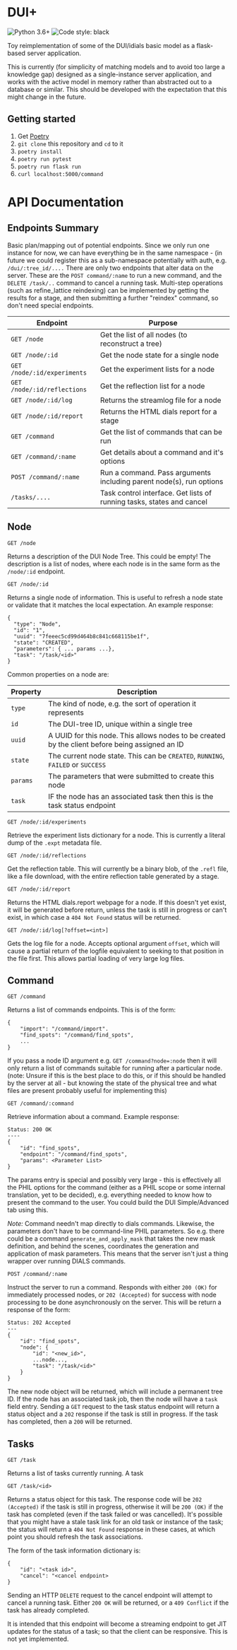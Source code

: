 # DUI+

![Python 3.6+](https://img.shields.io/badge/Python-3.6%2B-blue)
![Code style: black](https://img.shields.io/badge/code%20style-black-000000.svg)

Toy reimplementation of some of the DUI/idials basic model as a flask-based
server application.

This is currently (for simplicity of matching models and to avoid too large a
knowledge gap) designed as a single-instance server application, and works with
the active model in memory rather than abstracted out to a database or similar.
This should be developed with the expectation that this might change in the
future.

## Getting started

1. Get [Poetry](https://github.com/python-poetry/poetry)
2. `git clone` this repository and `cd` to it
3. `poetry install`
4. `poetry run pytest`
5. `poetry run flask run`
6. `curl localhost:5000/command`

# API Documentation

## Endpoints Summary

Basic plan/mapping out of potential endpoints. Since we only run one instance
for now, we can have everything be in the same namespace - (in future we could
register this as a sub-namespace potentially with auth, e.g. `/dui/:tree_id/....`
There are only two endpoints that alter data on the server. These are the
`POST command/:name` to run a new command, and the `DELETE /task/..` command to
cancel a running task. Multi-step operations (such as refine_lattice reindexing)
can be implemented by getting the results for a stage, and then submitting a
further "reindex" command, so don't need special endpoints.

| Endpoint                      | Purpose
| ----------------------------- | ----------------
| `GET /node`                   | Get the list of all nodes (to reconstruct a tree)
| `GET /node/:id`               | Get the node state for a single node
| `GET /node/:id/experiments`   | Get the experiment lists for a node
| `GET /node/:id/reflections`   | Get the reflection list for a node
| `GET /node/:id/log`           | Returns the streamlog file for a node
| `GET /node/:id/report`        | Returns the HTML dials report for a stage
| `GET /command`                | Get the list of commands that can be run
| `GET /command/:name`          | Get details about a command and it's options
| `POST /command/:name`         | Run a command. Pass arguments including parent node(s), run options
| `/tasks/....`                 | Task control interface. Get lists of running tasks, states and cancel

## Node

```
GET /node
```
Returns a description of the DUI Node Tree. This could be empty! The description is
a list of nodes, where each node is in the same form as the `/node/:id` endpoint.

```
GET /node/:id
```
Returns a single node of information. This is useful to refresh a node state or
validate that it matches the local expectation. An example response:
```
{
  "type": "Node",
  "id": "1",
  "uuid": "7feeec5cd99d464b8c841c668115be1f",
  "state": "CREATED",
  "parameters": { ... params ...},
  "task": "/task/<id>"
}
```
Common properties on a node are:

| Property  | Description
| --------- | ---------------
| `type`    | The kind of node, e.g. the sort of operation it represents
| `id`      | The DUI-tree ID, unique within a single tree
| `uuid`    | A UUID for this node. This allows nodes to be created by the client before being assigned an ID
| `state`   | The current node state. This can be `CREATED`, `RUNNING`, `FAILED` or `SUCCESS`
| `params`  | The parameters that were submitted to create this node
| `task`    | IF the node has an associated task then this is the task status endpoint

```
GET /node/:id/experiments
```
Retrieve the experiment lists dictionary for a node. This is currently a
literal dump of the `.expt` metadata file.

```
GET /node/:id/reflections
```
Get the reflection table. This will currently be a binary blob, of the `.refl`
file, like a file download, with the entire reflection table generated by a
stage.

```
GET /node/:id/report
```
Returns the HTML dials.report webpage for a node. If this doesn't yet exist,
it will be generated before return, unless the task is still in progress or
can't exist, in which case a `404 Not Found` status will be returned.

```
GET /node/:id/log[?offset=<int>]
```
Gets the log file for a node. Accepts optional argument `offset`, which will
cause a partial return of the logfile equivalent to seeking to that position
in the file first. This allows partial loading of very large log files.

## Command

```
GET /command
```
Returns a list of commands endpoints. This is of the form:
```
{
    "import": "/command/import".
    "find_spots": "/command/find_spots",
    ...
}
```
If you pass a node ID argument e.g. `GET /command?node=:node` then it will
only return a list of commands suitable for running after a particular node.
(note: Unsure if this is the best place to do this, or if this should be
handled by the server at all - but knowing the state of the physical tree and
what files are present probably useful for implementing this)

```
GET /command/:command
```
Retrieve information about a command. Example response:
```
Status: 200 OK
----
{
    "id": "find_spots",
    "endpoint": "/command/find_spots",
    "params": <Parameter List>
}
```
The params entry is special and possibly very large - this is effectively all
the PHIL options for the command (either as a PHIL scope or some internal
translation, yet to be decided), e.g. everything needed to know how to present
the command to the user. You could build the DUI Simple/Advanced tab using this.

*Note:* Command needn't map directly to dials commands. Likewise, the parameters
don't have to be command-line PHIL parameters. So e.g. there could be a command
`generate_and_apply_mask` that takes the new mask definition, and behind the
scenes, coordinates the generation and application of mask parameters. This
means that the server isn't just a thing wrapper over running DIALS commands.

```
POST /command/:name
```
Instruct the server to run a command. Responds with either `200 (OK)` for
immediately processed nodes, or `202 (Accepted)` for success with node
processing to be done asynchronously on the server. This will be return a
response of the form:
```
Status: 202 Accepted
---
{
    "id": "find_spots",
    "node": {
        "id": "<new_id>",
        ...node...,
        "task": "/task/<id>"
    }
}
```
The new node object will be returned, which will include a permanent tree ID.
If the node has an associated task job, then the node will have a `task` field
entry. Sending a `GET` request to the task status endpoint will return a status
object and a `202` response if the task is still in progress. If the task has
completed, then a `200` will be returned.

## Tasks

```
GET /task
```
Returns a list of tasks currently running. A task 
```
GET /task/<id>
```
Returns a status object for this task. The response code will be `202 (Accepted)`
if the task is still in progress, otherwise it will be `200 (OK)` if the task
has completed (even if the task failed or was cancelled). It's possible that
you might have a stale task link for an old task or instance of the task; the
status will return a `404 Not Found` response in these cases, at which point
you should refresh the task associations.

The form of the task information dictionary is:
```
{
    "id": "<task id>",
    "cancel": "<cancel endpoint>
}
```

Sending an HTTP `DELETE` request to the cancel endpoint will attempt to cancel
a running task. Either `200 OK` will be returned, or a `409 Conflict` if the
task has already completed.

It is intended that this endpoint will become a streaming endpoint to get JIT
updates for the status of a task; so that the client can be responsive. This is
not yet implemented.

